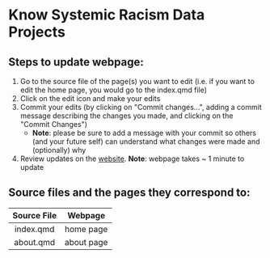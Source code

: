 # Know Systemic Racism Data Projects

## Steps to update webpage:
1. Go to the source file of the page(s) you want to edit (i.e. if you want to edit the home page, you would go to the index.qmd file)
2. Click on the edit icon and make your edits 
3. Commit your edits (by clicking on "Commit changes...", adding a commit message describing the changes you made, and clicking on the "Commit Changes")
   - **Note**: please be sure to add a message with your commit so others (and your future self) can understand what changes were made and (optionally) why
5. Review updates on the [website](https://know-systemic-racism.github.io/). **Note**: webpage takes ~ 1 minute to update




## Source files and the pages they correspond to:
| Source File    | Webpage |
| :----:   | :----:  |
| index.qmd  | home page  |
| about.qmd  | about page |

